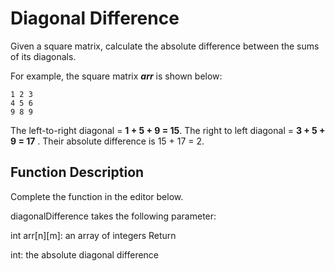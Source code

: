 ﻿# Diagonal Difference
Given a square matrix, calculate the absolute difference between the sums of its diagonals.

For example, the square matrix ***arr***  is shown below:
```text
1 2 3
4 5 6
9 8 9
```
The left-to-right diagonal = **1 + 5 + 9 = 15**. The right to left diagonal = **3 + 5 + 9 = 17** . 
Their absolute difference is 15 + 17 = 2.

## Function Description
Complete the  function in the editor below.

diagonalDifference takes the following parameter:

int arr[n][m]: an array of integers
Return

int: the absolute diagonal difference